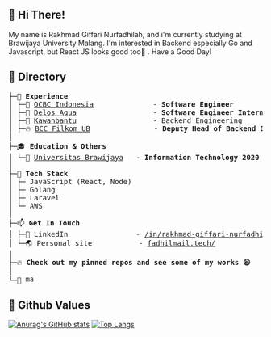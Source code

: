 ## 👋 Hi There!

My name is Rakhmad Giffari Nurfadhilah, and i'm currently studying at Brawijaya University Malang. I'm interested in Backend especially Go and Javascript, but React JS looks good too👀 .
Have a Good Day!

## 📂 Directory
<pre>
├─💼 <b>Experience</b>
│ ├─🏧 <a href="https://www.ocbc.id/home">OCBC Indonesia</a>              - <b>Software Engineer</b>
│ ├─🌊 <a href="https://delosaqua.com/">Delos Aqua</a>                  - <b>Software Engineer Intern</b>
│ ├─💟 <a href="https://www.kawanbantu.com/">Kawanbantu</a>                  - Backend Engineering
│ ├─🔥 <a href="https://bccfilkom.net/">BCC Filkom UB</a>               - <b>Deputy Head of Backend Department</b>\
│
├─🎓 <b>Education & Others</b>
│ └─🏫 <a href="https://ub.ac.id">Universitas Brawijaya</a>   - <b>Information Technology 2020</b>
│
├─🌟 <b>Tech Stack</b>
│ ├─ JavaScript (React, Node)
│ ├─ Golang
│ ├─ Laravel
│ └─ AWS
│
├─📫 <b>Get In Touch</b>
│ ├─🛄 LinkedIn                - <a href="https://www.linkedin.com/in/rakhmad-giffari-nurfadhilah/">/in/rakhmad-giffari-nurfadhilah</a>
│ └─🌏 Personal site           - <a href="https://fadhilmail.tech/">fadhilmail.tech/</a>
│ 
├─🔥 <b>Check out my pinned repos and see some of my works 😆</b>
│ 
└─👀 <img height="15px" src="https://komarev.com/ghpvc/?username=kobulwidodo" alt="masnormen">
</pre>

## 🌱 Github Values

[![Anurag's GitHub stats](https://github-readme-stats.vercel.app/api?username=kobulwidodo&theme=radical&line_height=40)](https://github.com/anuraghazra/github-readme-stats)
[![Top Langs](https://github-readme-stats.vercel.app/api/top-langs/?username=kobulwidodo&theme=radical&line_height=20)](https://github.com/anuraghazra/github-readme-stats)

<!--
**kobulwidodo/kobulwidodo** is a ✨ _special_ ✨ repository because its `README.md` (this file) appears on your GitHub profile.

Here are some ideas to get you started:

- 🔭 I’m currently working on ...
- 🌱 I’m currently learning ...
- 👯 I’m looking to collaborate on ...
- 🤔 I’m looking for help with ...
- 💬 Ask me about ...
- 📫 How to reach me: ...
- 😄 Pronouns: ...
- ⚡ Fun fact: ...
-->

